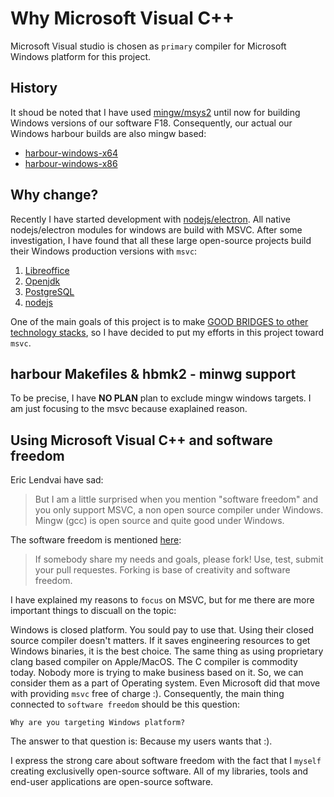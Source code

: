Why Microsoft Visual C++
========================

Microsoft Visual studio is chosen as `primary` compiler for Microsoft Windows platform for this project.

## History

It shoud be noted that I have used [mingw/msys2](https://github.com/hernad/F18/blob/4/ci-build-win32.sh) until now for building Windows versions of our software F18.
Consequently, our actual our Windows harbour builds are also mingw based:
- [harbour-windows-x64](https://bintray.com/bringout/harbour/harbour-windows-x64#files)
- [harbour-windows-x86](https://bintray.com/bringout/harbour/harbour-windows-x86#files)

## Why change?

Recently I have started development with [nodejs/electron](https://github.com/hernad/eShell).
All native nodejs/electron modules for windows are build with MSVC.
After some investigation, I have found that all these large open-source projects build their Windows production versions with `msvc`: 
1. [Libreoffice](https://wiki.documentfoundation.org/Development/BuildingOnWindows)
2. [Openjdk](https://wiki.openjdk.java.net/display/Build/Supported+Build+Platforms)
3. [PostgreSQL](https://www.enterprisedb.com/download-postgresql-binaries)
4. [nodejs](https://docs.microsoft.com/en-us/windows/nodejs/setup-on-windows)

One of the main goals of this project is to make [GOOD BRIDGES to other technology stacks](https://github.com/hernad/harbour/blob/master/README.md#3-solution-make-good-bridges), so I have decided to put my efforts in this project toward `msvc`.

## harbour Makefiles & hbmk2  - minwg support

To be precise, I have **NO PLAN**  plan to exclude mingw windows targets. I am just focusing to the msvc because exaplained reason.

## Using Microsoft Visual C++ and software freedom 

Eric Lendvai have sad:

> But I am a little surprised when you mention "software freedom" and you only support MSVC, a non open source compiler under Windows. Mingw (gcc) is open source and quite good under Windows.

The software freedom is mentioned [here](https://github.com/hernad/harbour/blob/master/INFO.txt):

> If somebody share my needs and goals, please fork! Use, test, submit your pull requestes. Forking is base of creativity and software freedom.

I have explained my reasons to `focus` on MSVC, but for me there are more important things to discuall on the topic:

Windows is closed platform. You sould pay to use that. Using their closed source compiler doesn't matters. If it saves engineering resources to get Windows binaries, it is the best choice.
The same thing as using proprietary clang based compiler on Apple/MacOS. The C compiler is commodity today. Nobody more is trying to make business based on it. So, we can consider them as a part of Operating system. Even Microsoft did that move with providing `msvc` free of charge :). Consequently, the main thing connected to `software freedom` should be this question:

	Why are you targeting Windows platform?

The answer to that question is: Because my users wants that :).

I express the strong care about software freedom with the fact that I `myself` creating exclusivelly open-source software. All of my libraries, tools and end-user applications are open-source software.
